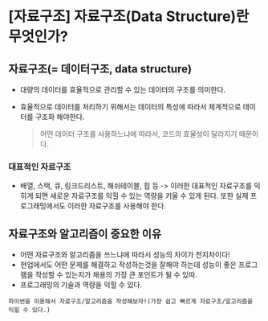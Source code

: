# [자료구조] 자료구조(Data Structure)란 무엇인가?

## 자료구조(= 데이터구조, data structure)

- 대량의 데이터를 효율적으로 관리할 수 있는 데이터의 구조를 의미한다.

- 효율적으로 데이터를 처리하기 위해서는 데이터의 특성에 따라서 체계적으로 데이터를 구조화 해야한다.

  > 어떤 데이터 구조를 사용하느냐에 따라서, 코드의 효율성이 달라지기 때문이다.

### 대표적인 자료구조

- 배열, 스택, 큐, 링크드리스트, 해쉬테이블, 힙 등
  -> 이러한 대표적인 자료구조를 익히게 되면 새로운 자료구조를 익힐 수 있는 역량을 키울 수 있게 된다. 또한 실제 프로그래밍에서도 이러한 자료구조를 사용해야 한다.

## 자료구조와 알고리즘이 중요한 이유

- 어떤 자료구조와 알고리즘을 쓰느냐에 따라서 성능의 차이가 천지차이다!
- 현업에서도 어떤 문제를 해결하고 작성하는것을 잘해야 하는데 성능이 좋은 프로그램을 작성할 수 있는지가 채용의 가장 큰 포인트가 될 수 있따.
- 프로그래밍의 기술과 역량을 익힐 수 있다.

`파이썬을 이용해서 자료구조/알고리즘을 작성해보자!(가장 쉽고 빠르게 자료구조/알고리즘을 익힐 수 있다.)`